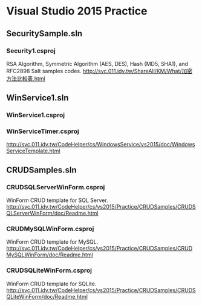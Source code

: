 # Visual Studio 2015 Practice 

## SecuritySample.sln
### Security1.csproj
RSA Algorithm, Symmetric Algorithm (AES, DES), Hash (MD5, SHA1), and RFC2898 Salt samples codes.
http://svc.011.idv.tw/ShareAll/KM/What/加密方法比較表.html

## WinService1.sln
### WinService1.csproj
### WinServiceTimer.csproj
http://svc.011.idv.tw/CodeHelper/cs/WindowsService/vs2015/doc/WindowsServiceTemplate.html


## CRUDSamples.sln

### CRUDSQLServerWinForm.csproj
WinForm CRUD template for SQL Server.
http://svc.011.idv.tw/CodeHelper/cs/vs2015/Practice/CRUDSamples/CRUDSQLServerWinForm/doc/Readme.html


### CRUDMySQLWinForm.csproj
WinForm CRUD template for MySQL.
http://svc.011.idv.tw/CodeHelper/cs/vs2015/Practice/CRUDSamples/CRUDMySQLWinForm/doc/Readme.html

### CRUDSQLiteWinForm.csproj
WinForm CRUD template for SQLite.
http://svc.011.idv.tw/CodeHelper/cs/vs2015/Practice/CRUDSamples/CRUDSQLiteWinForm/doc/Readme.html
